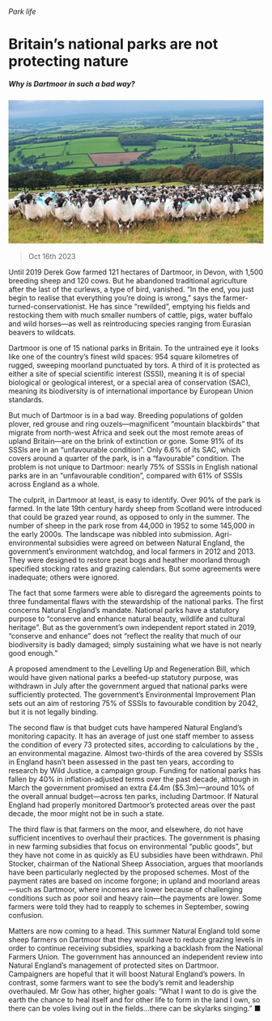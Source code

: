 ###### Park life

# Britain’s national parks are not protecting nature 

##### Why is Dartmoor in such a bad way? 

![image](images/20231021_BRP002.jpg) 

> Oct 16th 2023 

Until 2019 Derek Gow farmed 121 hectares of Dartmoor, in Devon, with 1,500 breeding sheep and 120 cows. But he abandoned traditional agriculture after the last of the curlews, a type of bird, vanished. “In the end, you just begin to realise that everything you’re doing is wrong,” says the farmer-turned-conservationist. He has since “rewilded”, emptying his fields and restocking them with much smaller numbers of cattle, pigs, water buffalo and wild horses—as well as reintroducing species ranging from Eurasian beavers to wildcats. 

Dartmoor is one of 15 national parks in Britain. To the untrained eye it looks like one of the country’s finest wild spaces: 954 square kilometres of rugged, sweeping moorland punctuated by tors. A third of it is protected as either a site of special scientific interest (SSSI), meaning it is of special biological or geological interest, or a special area of conservation (SAC), meaning its biodiversity is of international importance by European Union standards. 

But much of Dartmoor is in a bad way. Breeding populations of golden plover, red grouse and ring ouzels—magnificent “mountain blackbirds” that migrate from north-west Africa and seek out the most remote areas of upland Britain—are on the brink of extinction or gone. Some 91% of its SSSIs are in an “unfavourable condition”. Only 6.6% of its SAC, which covers around a quarter of the park, is in a “favourable” condition. The problem is not unique to Dartmoor: nearly 75% of SSSIs in English national parks are in an “unfavourable condition”, compared with 61% of SSSIs across England as a whole. 

The culprit, in Dartmoor at least, is easy to identify. Over 90% of the park is farmed. In the late 19th century hardy sheep from Scotland were introduced that could be grazed year round, as opposed to only in the summer. The number of sheep in the park rose from 44,000 in 1952 to some 145,000 in the early 2000s. The landscape was nibbled into submission. Agri-environmental subsidies were agreed on between Natural England, the government’s environment watchdog, and local farmers in 2012 and 2013. They were designed to restore peat bogs and heather moorland through specified stocking rates and grazing calendars. But some agreements were inadequate; others were ignored. 

The fact that some farmers were able to disregard the agreements points to three fundamental flaws with the stewardship of the national parks. The first concerns Natural England’s mandate. National parks have a statutory purpose to “conserve and enhance natural beauty, wildlife and cultural heritage”. But as the government’s own independent report stated in 2019, “conserve and enhance” does not “reflect the reality that much of our biodiversity is badly damaged; simply sustaining what we have is not nearly good enough.”

A proposed amendment to the Levelling Up and Regeneration Bill, which would have given national parks a beefed-up statutory purpose, was withdrawn in July after the government argued that national parks were sufficiently protected. The government’s Environmental Improvement Plan sets out an aim of restoring 75% of SSSIs to favourable condition by 2042, but it is not legally binding.

The second flaw is that budget cuts have hampered Natural England’s monitoring capacity. It has an average of just one staff member to assess the condition of every 73 protected sites, according to calculations by the , an environmental magazine. Almost two-thirds of the area covered by SSSIs in England hasn’t been assessed in the past ten years, according to research by Wild Justice, a campaign group. Funding for national parks has fallen by 40% in inflation-adjusted terms over the past decade, although in March the government promised an extra £4.4m ($5.3m)—around 10% of the overall annual budget—across ten parks, including Dartmoor. If Natural England had properly monitored Dartmoor’s protected areas over the past decade, the moor might not be in such a state. 

The third flaw is that farmers on the moor, and elsewhere, do not have sufficient incentives to overhaul their practices. The government is phasing in new farming subsidies that focus on environmental “public goods”, but they have not come in as quickly as EU subsidies have been withdrawn. Phil Stocker, chairman of the National Sheep Association, argues that moorlands have been particularly neglected by the proposed schemes. Most of the payment rates are based on income forgone; in upland and moorland areas—such as Dartmoor, where incomes are lower because of challenging conditions such as poor soil and heavy rain—the payments are lower. Some farmers were told they had to reapply to schemes in September, sowing confusion. 

Matters are now coming to a head. This summer Natural England told some sheep farmers on Dartmoor that they would have to reduce grazing levels in order to continue receiving subsidies, sparking a backlash from the National Farmers Union. The government has announced an independent review into Natural England’s management of protected sites on Dartmoor. Campaigners are hopeful that it will boost Natural England’s powers. In contrast, some farmers want to see the body’s remit and leadership overhauled. Mr Gow has other, higher goals: “What I want to do is give the earth the chance to heal itself and for other life to form in the land I own, so there can be voles living out in the fields…there can be skylarks singing.” ■


